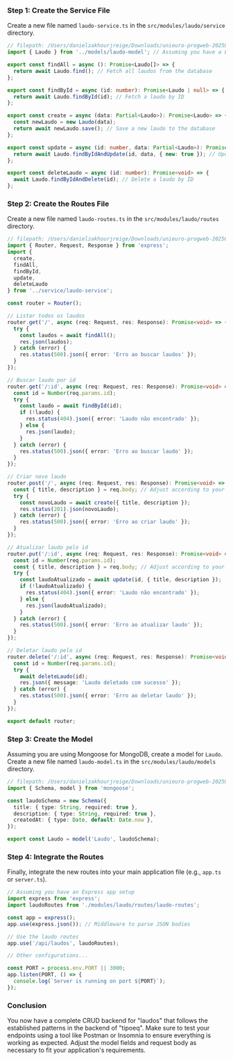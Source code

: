 ### Step 1: Create the Service File

Create a new file named `laudo-service.ts` in the `src/modules/laudo/service` directory.

```typescript
// filepath: /Users/danielzakhourjreige/Downloads/unieuro-progweb-202501-trabalhofinal-laudinho-5/back/src/modules/laudo/service/laudo-service.ts
import { Laudo } from '../models/laudo-model'; // Assuming you have a Laudo model defined

export const findAll = async (): Promise<Laudo[]> => {
  return await Laudo.find(); // Fetch all laudos from the database
};

export const findById = async (id: number): Promise<Laudo | null> => {
  return await Laudo.findById(id); // Fetch a laudo by ID
};

export const create = async (data: Partial<Laudo>): Promise<Laudo> => {
  const newLaudo = new Laudo(data);
  return await newLaudo.save(); // Save a new laudo to the database
};

export const update = async (id: number, data: Partial<Laudo>): Promise<Laudo | null> => {
  return await Laudo.findByIdAndUpdate(id, data, { new: true }); // Update a laudo by ID
};

export const deleteLaudo = async (id: number): Promise<void> => {
  await Laudo.findByIdAndDelete(id); // Delete a laudo by ID
};
```

### Step 2: Create the Routes File

Create a new file named `laudo-routes.ts` in the `src/modules/laudo/routes` directory.

```typescript
// filepath: /Users/danielzakhourjreige/Downloads/unieuro-progweb-202501-trabalhofinal-laudinho-5/back/src/modules/laudo/routes/laudo-routes.ts
import { Router, Request, Response } from 'express';
import {
  create,
  findAll,
  findById,
  update,
  deleteLaudo
} from '../service/laudo-service';

const router = Router();

// Listar todos os laudos
router.get('/', async (req: Request, res: Response): Promise<void> => {
  try {
    const laudos = await findAll();
    res.json(laudos);
  } catch (error) {
    res.status(500).json({ error: 'Erro ao buscar laudos' });
  }
});

// Buscar laudo por id
router.get('/:id', async (req: Request, res: Response): Promise<void> => {
  const id = Number(req.params.id);
  try {
    const laudo = await findById(id);
    if (!laudo) {
      res.status(404).json({ error: 'Laudo não encontrado' });
    } else {
      res.json(laudo);
    }
  } catch (error) {
    res.status(500).json({ error: 'Erro ao buscar laudo' });
  }
});

// Criar novo laudo
router.post('/', async (req: Request, res: Response): Promise<void> => {
  const { title, description } = req.body; // Adjust according to your model
  try {
    const novoLaudo = await create({ title, description });
    res.status(201).json(novoLaudo);
  } catch (error) {
    res.status(500).json({ error: 'Erro ao criar laudo' });
  }
});

// Atualizar laudo pelo id
router.put('/:id', async (req: Request, res: Response): Promise<void> => {
  const id = Number(req.params.id);
  const { title, description } = req.body; // Adjust according to your model
  try {
    const laudoAtualizado = await update(id, { title, description });
    if (!laudoAtualizado) {
      res.status(404).json({ error: 'Laudo não encontrado' });
    } else {
      res.json(laudoAtualizado);
    }
  } catch (error) {
    res.status(500).json({ error: 'Erro ao atualizar laudo' });
  }
});

// Deletar laudo pelo id
router.delete('/:id', async (req: Request, res: Response): Promise<void> => {
  const id = Number(req.params.id);
  try {
    await deleteLaudo(id);
    res.json({ message: 'Laudo deletado com sucesso' });
  } catch (error) {
    res.status(500).json({ error: 'Erro ao deletar laudo' });
  }
});

export default router;
```

### Step 3: Create the Model

Assuming you are using Mongoose for MongoDB, create a model for `Laudo`. Create a new file named `laudo-model.ts` in the `src/modules/laudo/models` directory.

```typescript
// filepath: /Users/danielzakhourjreige/Downloads/unieuro-progweb-202501-trabalhofinal-laudinho-5/back/src/modules/laudo/models/laudo-model.ts
import { Schema, model } from 'mongoose';

const laudoSchema = new Schema({
  title: { type: String, required: true },
  description: { type: String, required: true },
  createdAt: { type: Date, default: Date.now },
});

export const Laudo = model('Laudo', laudoSchema);
```

### Step 4: Integrate the Routes

Finally, integrate the new routes into your main application file (e.g., `app.ts` or `server.ts`).

```typescript
// Assuming you have an Express app setup
import express from 'express';
import laudoRoutes from './modules/laudo/routes/laudo-routes';

const app = express();
app.use(express.json()); // Middleware to parse JSON bodies

// Use the laudo routes
app.use('/api/laudos', laudoRoutes);

// Other configurations...

const PORT = process.env.PORT || 3000;
app.listen(PORT, () => {
  console.log(`Server is running on port ${PORT}`);
});
```

### Conclusion

You now have a complete CRUD backend for "laudos" that follows the established patterns in the backend of "tipoeq". Make sure to test your endpoints using a tool like Postman or Insomnia to ensure everything is working as expected. Adjust the model fields and request body as necessary to fit your application's requirements.